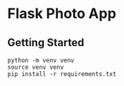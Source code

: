 # Flask Photo App

## Getting Started

```
python -m venv venv
source venv venv
pip install -r requirements.txt
```

